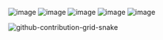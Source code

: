 ![image](https://github.com/Ranero189/Ranero189/assets/110306388/897d0b77-9455-46ce-a248-26532b72783c) ![image](https://github.com/Ranero189/Ranero189/assets/110306388/2fb2fceb-e48c-4b8e-9a30-d8a5f740aeb1) ![image](https://github.com/Ranero189/Ranero189/assets/110306388/7fe949dc-60c1-4f8f-8a53-94e1dd101a48) ![image](https://github.com/Ranero189/Ranero189/assets/110306388/c8efa0db-80b3-4f3a-ab0f-4fb005a681c1) ![image](https://github.com/Ranero189/Ranero189/assets/110306388/e6b15139-e7a8-45c4-bd3c-f174cb20b2fe)



![github-contribution-grid-snake](https://github.com/Ranero189/Ranero189/assets/110306388/7cb50d99-0ba7-4bc5-9381-bd25b06810cd)
